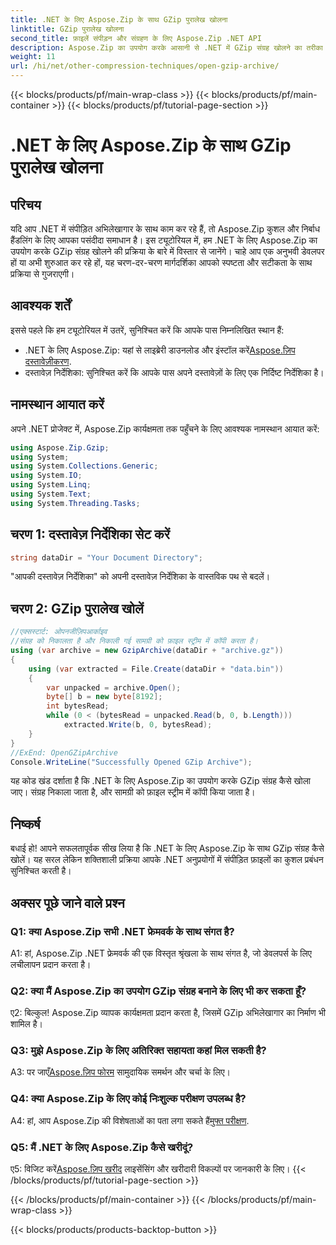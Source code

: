 ```yaml
---
title: .NET के लिए Aspose.Zip के साथ GZip पुरालेख खोलना
linktitle: GZip पुरालेख खोलना
second_title: फ़ाइलें संपीड़न और संग्रहण के लिए Aspose.Zip .NET API
description: Aspose.Zip का उपयोग करके आसानी से .NET में GZip संग्रह खोलने का तरीका जानें। कुशल और निर्बाध फ़ाइल प्रबंधन के लिए हमारी चरण-दर-चरण मार्गदर्शिका का पालन करें।
weight: 11
url: /hi/net/other-compression-techniques/open-gzip-archive/
---
```


{{< blocks/products/pf/main-wrap-class >}}
{{< blocks/products/pf/main-container >}}
{{< blocks/products/pf/tutorial-page-section >}}

# .NET के लिए Aspose.Zip के साथ GZip पुरालेख खोलना

## परिचय

यदि आप .NET में संपीड़ित अभिलेखागार के साथ काम कर रहे हैं, तो Aspose.Zip कुशल और निर्बाध हैंडलिंग के लिए आपका पसंदीदा समाधान है। इस ट्यूटोरियल में, हम .NET के लिए Aspose.Zip का उपयोग करके GZip संग्रह खोलने की प्रक्रिया के बारे में विस्तार से जानेंगे। चाहे आप एक अनुभवी डेवलपर हों या अभी शुरुआत कर रहे हों, यह चरण-दर-चरण मार्गदर्शिका आपको स्पष्टता और सटीकता के साथ प्रक्रिया से गुजराएगी।

## आवश्यक शर्तें

इससे पहले कि हम ट्यूटोरियल में उतरें, सुनिश्चित करें कि आपके पास निम्नलिखित स्थान हैं:

-  .NET के लिए Aspose.Zip: यहां से लाइब्रेरी डाउनलोड और इंस्टॉल करें[Aspose.ज़िप दस्तावेज़ीकरण](https://reference.aspose.com/zip/net/).
- दस्तावेज़ निर्देशिका: सुनिश्चित करें कि आपके पास अपने दस्तावेज़ों के लिए एक निर्दिष्ट निर्देशिका है।

## नामस्थान आयात करें

अपने .NET प्रोजेक्ट में, Aspose.Zip कार्यक्षमता तक पहुँचने के लिए आवश्यक नामस्थान आयात करें:

```csharp
using Aspose.Zip.Gzip;
using System;
using System.Collections.Generic;
using System.IO;
using System.Linq;
using System.Text;
using System.Threading.Tasks;
```

## चरण 1: दस्तावेज़ निर्देशिका सेट करें

```csharp
string dataDir = "Your Document Directory";
```

"आपकी दस्तावेज़ निर्देशिका" को अपनी दस्तावेज़ निर्देशिका के वास्तविक पथ से बदलें।

## चरण 2: GZip पुरालेख खोलें

```csharp
//एक्सस्टार्ट: ओपनजीज़िपआर्काइव
//संग्रह को निकालता है और निकाली गई सामग्री को फ़ाइल स्ट्रीम में कॉपी करता है।
using (var archive = new GzipArchive(dataDir + "archive.gz"))
{
    using (var extracted = File.Create(dataDir + "data.bin"))
    {
        var unpacked = archive.Open();
        byte[] b = new byte[8192];
        int bytesRead;
        while (0 < (bytesRead = unpacked.Read(b, 0, b.Length)))
            extracted.Write(b, 0, bytesRead);
    }
}
//ExEnd: OpenGZipArchive
Console.WriteLine("Successfully Opened GZip Archive");
```

यह कोड खंड दर्शाता है कि .NET के लिए Aspose.Zip का उपयोग करके GZip संग्रह कैसे खोला जाए। संग्रह निकाला जाता है, और सामग्री को फ़ाइल स्ट्रीम में कॉपी किया जाता है।

## निष्कर्ष

बधाई हो! आपने सफलतापूर्वक सीख लिया है कि .NET के लिए Aspose.Zip के साथ GZip संग्रह कैसे खोलें। यह सरल लेकिन शक्तिशाली प्रक्रिया आपके .NET अनुप्रयोगों में संपीड़ित फ़ाइलों का कुशल प्रबंधन सुनिश्चित करती है।

## अक्सर पूछे जाने वाले प्रश्न

### Q1: क्या Aspose.Zip सभी .NET फ्रेमवर्क के साथ संगत है?

A1: हां, Aspose.Zip .NET फ्रेमवर्क की एक विस्तृत श्रृंखला के साथ संगत है, जो डेवलपर्स के लिए लचीलापन प्रदान करता है।

### Q2: क्या मैं Aspose.Zip का उपयोग GZip संग्रह बनाने के लिए भी कर सकता हूँ?

ए2: बिल्कुल! Aspose.Zip व्यापक कार्यक्षमता प्रदान करता है, जिसमें GZip अभिलेखागार का निर्माण भी शामिल है।

### Q3: मुझे Aspose.Zip के लिए अतिरिक्त सहायता कहां मिल सकती है?

 A3: पर जाएँ[Aspose.ज़िप फोरम](https://forum.aspose.com/c/zip/37) सामुदायिक समर्थन और चर्चा के लिए।

### Q4: क्या Aspose.Zip के लिए कोई निःशुल्क परीक्षण उपलब्ध है?

 A4: हां, आप Aspose.Zip की विशेषताओं का पता लगा सकते हैं[मुफ्त परीक्षण](https://releases.aspose.com/).

### Q5: मैं .NET के लिए Aspose.Zip कैसे खरीदूं?

 ए5: विजिट करें[Aspose.ज़िप खरीद](https://purchase.aspose.com/buy) लाइसेंसिंग और खरीदारी विकल्पों पर जानकारी के लिए।
{{< /blocks/products/pf/tutorial-page-section >}}

{{< /blocks/products/pf/main-container >}}
{{< /blocks/products/pf/main-wrap-class >}}

{{< blocks/products/products-backtop-button >}}
